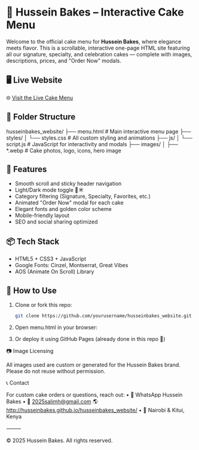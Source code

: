 # 🎂 Hussein Bakes – Interactive Cake Menu

Welcome to the official cake menu for **Hussein Bakes**, where elegance meets flavor. This is a scrollable, interactive one-page HTML site featuring all our signature, specialty, and celebration cakes — complete with images, descriptions, prices, and "Order Now" modals.

## 🖥️ Live Website

🌐 [Visit the Live Cake Menu]([https://husseinbakes.github.io/our-menu/])

## 📁 Folder Structure
husseinbakes_website/
├── menu.html              # Main interactive menu page
├── styles/
│   └── styles.css         # All custom styling and animations
├── js/
│   └── script.js          # JavaScript for interactivity and modals
├── images/
│   ├── *.webp             # Cake photos, logo, icons, hero image

## 🍰 Features

- Smooth scroll and sticky header navigation
- Light/Dark mode toggle 🌙☀️
- Category filtering (Signature, Specialty, Favorites, etc.)
- Animated "Order Now" modal for each cake
- Elegant fonts and golden color scheme
- Mobile-friendly layout
- SEO and social sharing optimized

## 📦 Tech Stack

- HTML5 + CSS3 + JavaScript
- Google Fonts: Cinzel, Montserrat, Great Vibes
- AOS (Animate On Scroll) Library

## 🚀 How to Use

1. Clone or fork this repo:
   ```bash
   git clone https://github.com/yourusername/husseinbakes_website.git
 2. Open menu.html in your browser:

3.	Or deploy it using GitHub Pages (already done in this repo 🎉)

📷 Image Licensing

All images used are custom or generated for the Hussein Bakes brand. Please do not reuse without permission.

📞 Contact

For custom cake orders or questions, reach out:
	•	📱 WhatsApp Hussein Bakes
	•	📧 2025salimh@gmail.com
	🌎http://husseinbakes.github.io/husseinbakes_website/
	•	📍 Nairobi & Kitui, Kenya

⸻

© 2025 Hussein Bakes. All rights reserved.
